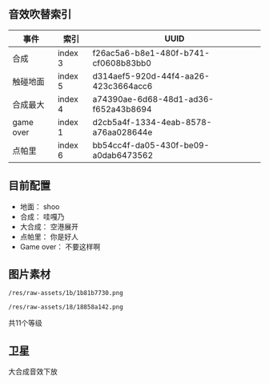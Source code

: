 ## 音效吹替索引

事件 | 索引 | UUID
--- | --- | ---
合成 | index 3 | f26ac5a6-b8e1-480f-b741-cf0608b83bb0
触碰地面 | index 5 | d314aef5-920d-44f4-aa26-423c3664acc6
合成最大 | index 4 | a74390ae-6d68-48d1-ad36-f652a43b8694
game over | index 1 | d2cb5a4f-1334-4eab-8578-a76aa028644e
点帕里 | index 6 | bb54cc4f-da05-430f-be09-a0dab6473562

## 目前配置

- 地面： shoo
- 合成： 哇嘎乃
- 大合成： 空港展开
- 点帕里： 你是好人
- Game over： 不要这样啊

## 图片素材

`/res/raw-assets/1b/1b81b7730.png`

`/res/raw-assets/18/18858a142.png`

共11个等级

## 卫星

大合成音效下放